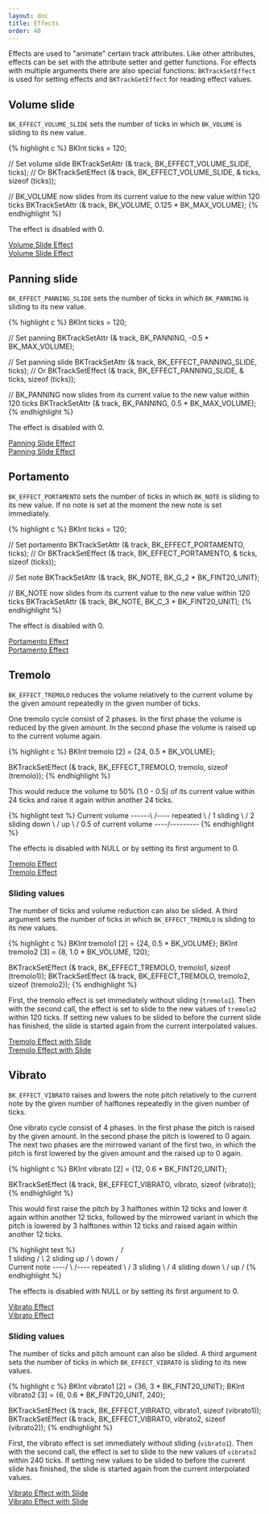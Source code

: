 ```yaml
---
layout: doc
title: Effects
order: 40
---
```


Effects are used to "animate" certain track attributes. Like other attributes, effects can be set with the attribute setter and getter functions. For effects with multiple arguments there are also special functions: `BKTrackSetEffect` is used for setting effects and `BKTrackGetEffect` for reading effect values.

## Volume slide

`BK_EFFECT_VOLUME_SLIDE` sets the number of ticks in which `BK_VOLUME` is sliding to its new value.

{% highlight c %}
BKInt ticks = 120;

// Set volume slide
BKTrackSetAttr (& track, BK_EFFECT_VOLUME_SLIDE, ticks);
// Or
BKTrackSetEffect (& track, BK_EFFECT_VOLUME_SLIDE, & ticks, sizeof (ticks));

// BK_VOLUME now slides from its current value to the new value within 120 ticks
BKTrackSetAttr (& track, BK_VOLUME, 0.125 * BK_MAX_VOLUME);
{% endhighlight %}

 The effect is disabled with 0.

<div class="buttons">
	<div class="player" data-volume="0.7">
		<a href="{{ "/assets/sound/effects/effect-volume-slide.mp3" | prepend: site.baseurl }}" class="button">
			Volume Slide Effect
		</a>
		<div class="label"><a href="{{ "/assets/sound/effects/effect-volume-slide.mp3" | prepend: site.baseurl }}">Volume Slide Effect</a></div>
	</div>
</div>

## Panning slide

`BK_EFFECT_PANNING_SLIDE` sets the number of ticks in which `BK_PANNING` is sliding to its new value.

{% highlight c %}
BKInt ticks = 120;

// Set panning
BKTrackSetAttr (& track, BK_PANNING, -0.5 * BK_MAX_VOLUME);

// Set panning slide
BKTrackSetAttr (& track, BK_EFFECT_PANNING_SLIDE, ticks);
// Or
BKTrackSetEffect (& track, BK_EFFECT_PANNING_SLIDE, & ticks, sizeof (ticks));

// BK_PANNING now slides from its current value to the new value within 120 ticks
BKTrackSetAttr (& track, BK_PANNING, 0.5 * BK_MAX_VOLUME);
{% endhighlight %}

The effect is disabled with 0.

<div class="buttons">
	<div class="player" data-volume="0.7">
		<a href="{{ "/assets/sound/effects/effect-panning-slide.mp3" | prepend: site.baseurl }}" class="button">
			Panning Slide Effect
		</a>
		<div class="label"><a href="{{ "/assets/sound/effects/effect-panning-slide.mp3" | prepend: site.baseurl }}">Panning Slide Effect</a></div>
	</div>
</div>

## Portamento

`BK_EFFECT_PORTAMENTO` sets the number of ticks in which `BK_NOTE` is sliding to its new value. If no note is set at the moment the new note is set immediately.

{% highlight c %}
BKInt ticks = 120;

// Set portamento
BKTrackSetAttr (& track, BK_EFFECT_PORTAMENTO, ticks);
// Or
BKTrackSetEffect (& track, BK_EFFECT_PORTAMENTO, & ticks, sizeof (ticks));

// Set note
BKTrackSetAttr (& track, BK_NOTE, BK_G_2 * BK_FINT20_UNIT);

// BK_NOTE now slides from its current value to the new value within 120 ticks
BKTrackSetAttr (& track, BK_NOTE, BK_C_3 * BK_FINT20_UNIT);
{% endhighlight %}

The effect is disabled with 0.

<div class="buttons">
	<div class="player" data-volume="0.7">
		<a href="{{ "/assets/sound/effects/effect-portamento.mp3" | prepend: site.baseurl }}" class="button">
			Portamento Effect
		</a>
		<div class="label"><a href="{{ "/assets/sound/effects/effect-portamento.mp3" | prepend: site.baseurl }}">Portamento Effect</a></div>
	</div>
</div>

## Tremolo

`BK_EFFECT_TREMOLO` reduces the volume relatively to the current volume by the given amount repeatedly in the given number of ticks.

One tremolo cycle consist of 2 phases. In the first phase the volume is reduced by the given amount. In the second phase the volume is raised up to the current volume again.

{% highlight c %}
BKInt tremolo [2] = {24, 0.5 * BK_VOLUME};

BKTrackSetEffect (& track, BK_EFFECT_TREMOLO, tremolo, sizeof (tremolo));
{% endhighlight %}

This would reduce the volume to 50% (1.0 - 0.5) of its current value within 24 ticks and raise it again within another 24 ticks.

{% highlight text %}
Current volume ------\          /---- repeated
                      \        /
             1 sliding \      / 2 sliding
               down     \    /     up
                         \  /
0.5 of current volume ----\/---------
{% endhighlight %}

The effects is disabled with NULL or by setting its first argument to 0.

<div class="buttons">
	<div class="player" data-volume="0.7">
		<a href="{{ "/assets/sound/effects/effect-tremolo.mp3" | prepend: site.baseurl }}" class="button">
			Tremolo Effect
		</a>
		<div class="label"><a href="{{ "/assets/sound/effects/effect-tremolo.mp3" | prepend: site.baseurl }}">Tremolo Effect</a></div>
	</div>
</div>

### Sliding values

The number of ticks and volume reduction can also be slided. A third argument sets the number of ticks in which `BK_EFFECT_TREMOLO` is sliding to its new values.

{% highlight c %}
BKInt tremolo1 [2] = {24, 0.5 * BK_VOLUME};
BKInt tremolo2 [3] = {8, 1.0 * BK_VOLUME, 120};

BKTrackSetEffect (& track, BK_EFFECT_TREMOLO, tremolo1, sizeof (tremolo1));
BKTrackSetEffect (& track, BK_EFFECT_TREMOLO, tremolo2, sizeof (tremolo2));
{% endhighlight %}

First, the tremolo effect is set immediately without sliding (`tremolo1`). Then with the second call, the effect is set to slide to the new values of `tremolo2` within 120 ticks. If setting new values to be slided to before the current slide has finished, the slide is started again from the current interpolated values.

<div class="buttons">
	<div class="player" data-volume="0.7">
		<a href="{{ "/assets/sound/effects/effect-tremolo-slide.mp3" | prepend: site.baseurl }}" class="button">
			Tremolo Effect with Slide
		</a>
		<div class="label"><a href="{{ "/assets/sound/effects/effect-tremolo-slide.mp3" | prepend: site.baseurl }}">Tremolo Effect with Slide</a></div>
	</div>
</div>

## Vibrato

`BK_EFFECT_VIBRATO` raises and lowers the note pitch relatively to the current note by the given number of halftones repeatedly in the given number of ticks.

One vibrato cycle consist of 4 phases. In the first phase the pitch is raised by the given amount. In the second phase the pitch is lowered to 0 again. The next two phases are the mirrowed variant of the first two, in which the pitch is first lowered by the given amount and the raised up to 0 again.

{% highlight c %}
BKInt vibrato [2] = {12, 0.6 * BK_FINT20_UNIT};

BKTrackSetEffect (& track, BK_EFFECT_VIBRATO, vibrato, sizeof (vibrato));
{% endhighlight %}

This would first raise the pitch by 3 halftones within 12 ticks and lower it again within another 12 ticks, followed by the mirrowed variant in which the pitch is lowered by 3 halftones within 12 ticks and raised again within another 12 ticks.

{% highlight text %}
                      /\
           1 sliding /  \ 2 sliding
              up    /    \   down
                   /      \
 Current note ----/        \        /---- repeated
                            \      /
                   3 sliding \    / 4 sliding
                     down     \  /     up
                               \/
{% endhighlight %}

The effects is disabled with NULL or by setting its first argument to 0.

<div class="buttons">
	<div class="player" data-volume="0.7">
		<a href="{{ "/assets/sound/effects/effect-vibrato.mp3" | prepend: site.baseurl }}" class="button">
			Vibrato Effect
		</a>
		<div class="label"><a href="{{ "/assets/sound/effects/effect-vibrato.mp3" | prepend: site.baseurl }}">Vibrato Effect</a></div>
	</div>
</div>

### Sliding values

The number of ticks and pitch amount can also be slided. A third argument sets the number of ticks in which `BK_EFFECT_VIBRATO` is sliding to its new values.

{% highlight c %}
BKInt vibrato1 [2] = {36, 3 * BK_FINT20_UNIT};
BKInt vibrato2 [3] = {6, 0.6 * BK_FINT20_UNIT, 240};

BKTrackSetEffect (& track, BK_EFFECT_VIBRATO, vibrato1, sizeof (vibrato1));
BKTrackSetEffect (& track, BK_EFFECT_VIBRATO, vibrato2, sizeof (vibrato2));
{% endhighlight %}

First, the vibrato effect is set immediately without sliding (`vibrato1`). Then with the second call, the effect is set to slide to the new values of `vibrato2` within 240 ticks. If setting new values to be slided to before the current slide has finished, the slide is started again from the current interpolated values.

<div class="buttons">
	<div class="player" data-volume="0.7">
		<a href="{{ "/assets/sound/effects/effect-vibrato-slide.mp3" | prepend: site.baseurl }}" class="button">
			Vibrato Effect with Slide
		</a>
		<div class="label"><a href="{{ "/assets/sound/effects/effect-vibrato-slide.mp3" | prepend: site.baseurl }}">Vibrato Effect with Slide</a></div>
	</div>
</div>
